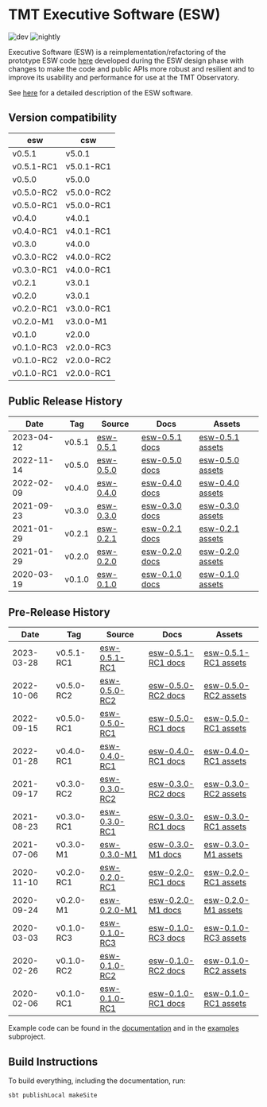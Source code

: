 # TMT Executive Software (ESW)

![dev](https://github.com/tmtsoftware/esw/workflows/dev/badge.svg)
![nightly](https://github.com/tmtsoftware/esw/workflows/nightly/badge.svg)

Executive Software (ESW) is a reimplementation/refactoring of the prototype ESW code [here](https://github.com/tmtsoftware/esw-prototype)
developed during the ESW design phase with changes to make the code and public APIs
more robust and resilient and to improve its usability and performance for use at the
TMT Observatory.

See [here](https://tmtsoftware.github.io/esw/) for a detailed description of the ESW software.

## Version compatibility

| esw        | csw        |
|------------|------------|
| v0.5.1     | v5.0.1     |
| v0.5.1-RC1 | v5.0.1-RC1 |
| v0.5.0     | v5.0.0     |
| v0.5.0-RC2 | v5.0.0-RC2 |
| v0.5.0-RC1 | v5.0.0-RC1 |
| v0.4.0     | v4.0.1     |
| v0.4.0-RC1 | v4.0.1-RC1 |
| v0.3.0     | v4.0.0     |
| v0.3.0-RC2 | v4.0.0-RC2 |
| v0.3.0-RC1 | v4.0.0-RC1 |
| v0.2.1     | v3.0.1     |
| v0.2.0     | v3.0.1     |
| v0.2.0-RC1 | v3.0.0-RC1 |
| v0.2.0-M1  | v3.0.0-M1  |
| v0.1.0     | v2.0.0     |
| v0.1.0-RC3 | v2.0.0-RC3 |
| v0.1.0-RC2 | v2.0.0-RC2 |
| v0.1.0-RC1 | v2.0.0-RC1 |

## Public Release History

| Date       | Tag    | Source                                                      | Docs                                                       | Assets                                                                     |
|------------|--------|-------------------------------------------------------------|------------------------------------------------------------|----------------------------------------------------------------------------|
| 2023-04-12 | v0.5.1 | [esw-0.5.1](https://github.com/tmtsoftware/esw/tree/v0.5.1) | [esw-0.5.1 docs](https://tmtsoftware.github.io/esw/0.5.1/) | [esw-0.5.1 assets](https://github.com/tmtsoftware/esw/releases/tag/v0.5.1) |
| 2022-11-14 | v0.5.0 | [esw-0.5.0](https://github.com/tmtsoftware/esw/tree/v0.5.0) | [esw-0.5.0 docs](https://tmtsoftware.github.io/esw/0.5.0/) | [esw-0.5.0 assets](https://github.com/tmtsoftware/esw/releases/tag/v0.5.0) |
| 2022-02-09 | v0.4.0 | [esw-0.4.0](https://github.com/tmtsoftware/esw/tree/v0.4.0) | [esw-0.4.0 docs](https://tmtsoftware.github.io/esw/0.4.0/) | [esw-0.4.0 assets](https://github.com/tmtsoftware/esw/releases/tag/v0.4.0) |
| 2021-09-23 | v0.3.0 | [esw-0.3.0](https://github.com/tmtsoftware/esw/tree/v0.3.0) | [esw-0.3.0 docs](https://tmtsoftware.github.io/esw/0.3.0/) | [esw-0.3.0 assets](https://github.com/tmtsoftware/esw/releases/tag/v0.3.0) |
| 2021-01-29 | v0.2.1 | [esw-0.2.1](https://github.com/tmtsoftware/esw/tree/v0.2.1) | [esw-0.2.1 docs](https://tmtsoftware.github.io/esw/0.2.1/) | [esw-0.2.1 assets](https://github.com/tmtsoftware/esw/releases/tag/v0.2.1) |
| 2021-01-29 | v0.2.0 | [esw-0.2.0](https://github.com/tmtsoftware/esw/tree/v0.2.0) | [esw-0.2.0 docs](https://tmtsoftware.github.io/esw/0.2.0/) | [esw-0.2.0 assets](https://github.com/tmtsoftware/esw/releases/tag/v0.2.0) |
| 2020-03-19 | v0.1.0 | [esw-0.1.0](https://github.com/tmtsoftware/esw/tree/v0.1.0) | [esw-0.1.0 docs](https://tmtsoftware.github.io/esw/0.1.0/) | [esw-0.1.0 assets](https://github.com/tmtsoftware/esw/releases/tag/v0.1.0) |

## Pre-Release History

| Date       | Tag        | Source                                                              | Docs                                                               | Assets                                                                             |
|------------|------------|---------------------------------------------------------------------|--------------------------------------------------------------------|------------------------------------------------------------------------------------|
| 2023-03-28 | v0.5.1-RC1 | [esw-0.5.1-RC1](https://github.com/tmtsoftware/esw/tree/v0.5.1-RC1) | [esw-0.5.1-RC1 docs](https://tmtsoftware.github.io/esw/0.5.1-RC1/) | [esw-0.5.1-RC1 assets](https://github.com/tmtsoftware/esw/releases/tag/v0.5.1-RC1) |
| 2022-10-06 | v0.5.0-RC2 | [esw-0.5.0-RC2](https://github.com/tmtsoftware/esw/tree/v0.5.0-RC2) | [esw-0.5.0-RC2 docs](https://tmtsoftware.github.io/esw/0.5.0-RC2/) | [esw-0.5.0-RC2 assets](https://github.com/tmtsoftware/esw/releases/tag/v0.5.0-RC2) |
| 2022-09-15 | v0.5.0-RC1 | [esw-0.5.0-RC1](https://github.com/tmtsoftware/esw/tree/v0.5.0-RC1) | [esw-0.5.0-RC1 docs](https://tmtsoftware.github.io/esw/0.5.0-RC1/) | [esw-0.5.0-RC1 assets](https://github.com/tmtsoftware/esw/releases/tag/v0.5.0-RC1) |
| 2022-01-28 | v0.4.0-RC1 | [esw-0.4.0-RC1](https://github.com/tmtsoftware/esw/tree/v0.4.0-RC1) | [esw-0.4.0-RC1 docs](https://tmtsoftware.github.io/esw/0.4.0-RC1/) | [esw-0.4.0-RC1 assets](https://github.com/tmtsoftware/esw/releases/tag/v0.4.0-RC1) |
| 2021-09-17 | v0.3.0-RC2 | [esw-0.3.0-RC2](https://github.com/tmtsoftware/esw/tree/v0.3.0-RC2) | [esw-0.3.0-RC2 docs](https://tmtsoftware.github.io/esw/0.3.0-RC2/) | [esw-0.3.0-RC2 assets](https://github.com/tmtsoftware/esw/releases/tag/v0.3.0-RC2) |
| 2021-08-23 | v0.3.0-RC1 | [esw-0.3.0-RC1](https://github.com/tmtsoftware/esw/tree/v0.3.0-RC1) | [esw-0.3.0-RC1 docs](https://tmtsoftware.github.io/esw/0.3.0-RC1/) | [esw-0.3.0-RC1 assets](https://github.com/tmtsoftware/esw/releases/tag/v0.3.0-RC1) |
| 2021-07-06 | v0.3.0-M1  | [esw-0.3.0-M1](https://github.com/tmtsoftware/esw/tree/v0.3.0-M1)   | [esw-0.3.0-M1 docs](https://tmtsoftware.github.io/esw/0.3.0-M1/)   | [esw-0.3.0-M1 assets](https://github.com/tmtsoftware/esw/releases/tag/v0.3.0-M1)   |
| 2020-11-10 | v0.2.0-RC1 | [esw-0.2.0-RC1](https://github.com/tmtsoftware/esw/tree/v0.2.0-RC1) | [esw-0.2.0-RC1 docs](https://tmtsoftware.github.io/esw/0.2.0-RC1/) | [esw-0.2.0-RC1 assets](https://github.com/tmtsoftware/esw/releases/tag/v0.2.0-RC1) |
| 2020-09-24 | v0.2.0-M1  | [esw-0.2.0-M1](https://github.com/tmtsoftware/esw/tree/v0.2.0-M1)   | [esw-0.2.0-M1 docs](https://tmtsoftware.github.io/esw/0.2.0-M1/)   | [esw-0.2.0-M1 assets](https://github.com/tmtsoftware/esw/releases/tag/v0.2.0-M1)   |
| 2020-03-03 | v0.1.0-RC3 | [esw-0.1.0-RC3](https://github.com/tmtsoftware/esw/tree/v0.1.0-RC3) | [esw-0.1.0-RC3 docs](https://tmtsoftware.github.io/esw/0.1.0-RC3/) | [esw-0.1.0-RC3 assets](https://github.com/tmtsoftware/esw/releases/tag/v0.1.0-RC3) |
| 2020-02-26 | v0.1.0-RC2 | [esw-0.1.0-RC2](https://github.com/tmtsoftware/esw/tree/v0.1.0-RC2) | [esw-0.1.0-RC2 docs](https://tmtsoftware.github.io/esw/0.1.0-RC2/) | [esw-0.1.0-RC2 assets](https://github.com/tmtsoftware/esw/releases/tag/v0.1.0-RC2) |
| 2020-02-06 | v0.1.0-RC1 | [esw-0.1.0-RC1](https://github.com/tmtsoftware/esw/tree/v0.1.0-RC1) | [esw-0.1.0-RC1 docs](https://tmtsoftware.github.io/esw/0.1.0-RC1/) | [esw-0.1.0-RC1 assets](https://github.com/tmtsoftware/esw/releases/tag/v0.1.0-RC1) |

Example code can be found in the [documentation](https://tmtsoftware.github.io/esw/) and in the [examples](examples) subproject.


## Build Instructions

To build everything, including the documentation, run:

    sbt publishLocal makeSite
